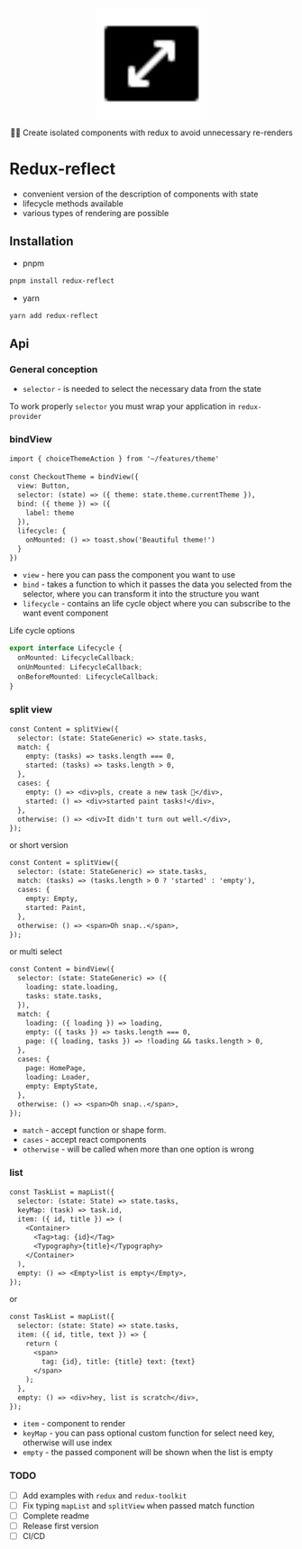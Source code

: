<p align="center">
  <img src="./icon.svg" width="200" align="center" alt="Redux-reflect" style="max-width: 100%;" />
  <br/>
  <p align="center">
       🧙‍♂️ Create isolated components with redux to avoid unnecessary re-renders
  </p>
</p>

# Redux-reflect

- convenient version of the description of components with state
- lifecycle methods available
- various types of rendering are possible

## Installation

- pnpm

```bash
pnpm install redux-reflect
```

- yarn

```bash
yarn add redux-reflect
```

## Api

### General conception

- `selector` - is needed to select the necessary data from the state

To work properly `selector` you must wrap your application in `redux-provider` 

### bindView

```tsx
import { choiceThemeAction } from '~/features/theme'
 
const CheckoutTheme = bindView({
  view: Button,
  selector: (state) => ({ theme: state.theme.currentTheme }),
  bind: ({ theme }) => ({
    label: theme
  }),
  lifecycle: {
    onMounted: () => toast.show('Beautiful theme!')
  }
})
```

- `view` - here you can pass the component you want to use
- `bind` - takes a function to which it passes the data you selected from the selector, where you can transform it into the structure you want
- `lifecycle` - contains an life cycle object where you can subscribe to the want event component

Life cycle options

```ts
export interface Lifecycle {
  onMounted: LifecycleCallback;
  onUnMounted: LifecycleCallback;
  onBeforeMounted: LifecycleCallback;
}
```

### split view

```tsx
const Content = splitView({
  selector: (state: StateGeneric) => state.tasks,
  match: {
    empty: (tasks) => tasks.length === 0,
    started: (tasks) => tasks.length > 0,
  },
  cases: {
    empty: () => <div>pls, create a new task 🧙</div>,
    started: () => <div>started paint tasks!</div>,
  },
  otherwise: () => <div>It didn't turn out well.</div>,
});
```

or short version

```tsx
const Content = splitView({
  selector: (state: StateGeneric) => state.tasks,
  match: (tasks) => (tasks.length > 0 ? 'started' : 'empty'),
  cases: {
    empty: Empty,
    started: Paint,
  },
  otherwise: () => <span>Oh snap..</span>,
});
```

or multi select

```tsx
const Content = bindView({
  selector: (state: StateGeneric) => ({
    loading: state.loading,
    tasks: state.tasks,
  }),
  match: {
    loading: ({ loading }) => loading,
    empty: ({ tasks }) => tasks.length === 0,
    page: ({ loading, tasks }) => !loading && tasks.length > 0,
  },
  cases: {
    page: HomePage,
    loading: Loader,
    empty: EmptyState,
  },
  otherwise: () => <span>Oh snap..</span>,
});
```

- `match` - accept function or shape form.
- `cases` - accept react components
- `otherwise` - will be called when more than one option is wrong

### list

```tsx
const TaskList = mapList({
  selector: (state: State) => state.tasks,
  keyMap: (task) => task.id,
  item: ({ id, title }) => (
    <Container>
      <Tag>tag: {id}</Tag>
      <Typography>{title}</Typography>
    </Container>
  ),
  empty: () => <Empty>list is empty</Empty>,
});
```

or

```tsx
const TaskList = mapList({
  selector: (state: State) => state.tasks,
  item: ({ id, title, text }) => {
    return (
      <span>
        tag: {id}, title: {title} text: {text}
      </span>
    );
  },
  empty: () => <div>hey, list is scratch</div>,
});
```

- `item` - component to render
- `keyMap` - you can pass optional custom function for select need key, otherwise will use index
- `empty` - the passed component will be shown when the list is empty

### TODO
- [ ] Add examples with `redux` and `redux-toolkit`
- [ ] Fix typing `mapList` and `splitView` when passed match function
- [ ] Complete readme
- [ ] Release first version
- [ ] CI/CD